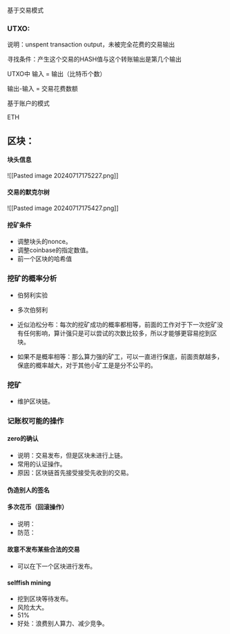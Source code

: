 
基于交易模式
### UTXO:
说明：unspent transaction output，未被完全花费的交易输出

寻找条件：产生这个交易的HASH值与这个转账输出是第几个输出

UTXO中 输入 = 输出（比特币个数）

输出-输入 = 交易花费数额


基于账户的模式

ETH

## 区块：

#### 块头信息

![[Pasted image 20240717175227.png]]


#### 交易的默克尔树

![[Pasted image 20240717175427.png]]




#### 挖矿条件

- 调整块头的nonce。
- 调整coinbase的指定数值。
- 前一个区块的哈希值
### 挖矿的概率分析

- 伯努利实验
- 多次伯努利

- 近似泊松分布：每次的挖矿成功的概率都相等，前面的工作对于下一次挖矿没有任何影响，算计强只是可以尝试的次数比较多，所以才能够更容易挖到区块。
- 如果不是概率相等：那么算力强的矿工，可以一直进行保底，前面贡献越多，保底的概率越大，对于其他小矿工是是分不公平的。



### 挖矿

- 维护区块链。


### 记账权可能的操作

#### zero的确认

- 说明：交易发布，但是区块未进行上链。
- 常用的认证操作。
- 原因：区块链首先接受接受先收到的交易。

#### 伪造别人的签名


#### 多次花币（回滚操作）

- 说明：
- 防范：

#### 故意不发布某些合法的交易

- 可以在下一个区块进行发布。

#### selffish mining

- 挖到区块等待发布。
- 风险太大。
- 51%
- 好处：浪费别人算力、减少竞争。


